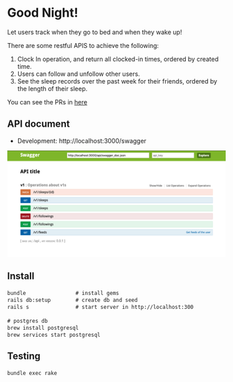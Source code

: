 # Good Night!

Let users track when they go to bed and when they wake up!

There are some restful APIS to achieve the following:

1. Clock In operation, and return all clocked-in times, ordered by created time.
1. Users can follow and unfollow other users.
1. See the sleep records over the past week for their friends, ordered by the length of their sleep.

You can see the PRs in [here](https://github.com/darren987469/good_night/pulls?q=is%3Apr+is%3Aclosed)

## API document

* Development: http://localhost:3000/swagger

![](images/swagger.png)

## Install

```shell
bundle                # install gems
rails db:setup        # create db and seed
rails s               # start server in http://localhost:300

# postgres db
brew install postgresql
brew services start postgresql
```

## Testing

```shell
bundle exec rake
```
